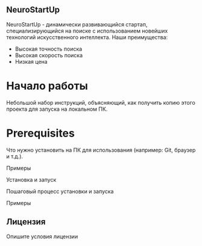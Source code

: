 ## NeuroStartUp
NeuroStartUp - динамически развивающийся стартап, специализирующийся на поиске с использованием новейших технологий искусственного интеллекта. Наши преимущества:
* Высокая точность поиска
* Высокая скорость поиска
* Низкая цена

# Начало работы
Небольшой набор инструкций, объясняющий, как получить копию этого проекта для запуска на локальном ПК.

# Prerequisites
Что нужно установить на ПК для использования (например: Git, браузер и т.д.).

Примеры

Установка и запуск

Пошаговый процесс установки и запуска

Примеры

## Лицензия
Опишите условия лицензии